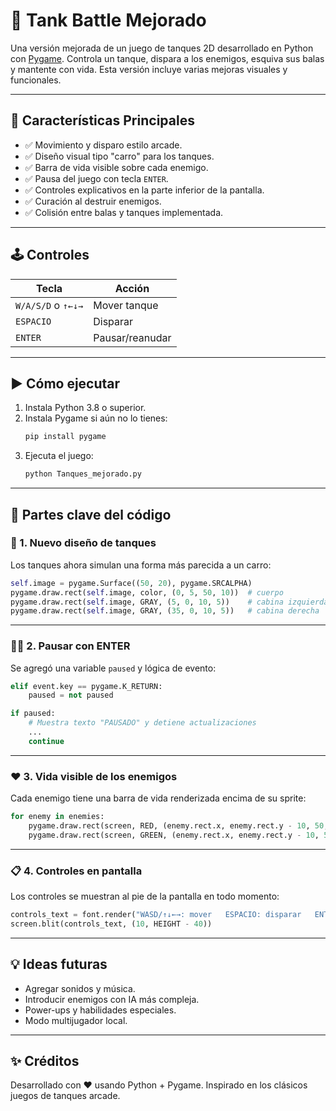 # 🔫 Tank Battle Mejorado

Una versión mejorada de un juego de tanques 2D desarrollado en Python con [Pygame](https://www.pygame.org/). Controla un tanque, dispara a los enemigos, esquiva sus balas y mantente con vida. Esta versión incluye varias mejoras visuales y funcionales.

---

## 🧱 Características Principales

- ✅ Movimiento y disparo estilo arcade.
- ✅ Diseño visual tipo "carro" para los tanques.
- ✅ Barra de vida visible sobre cada enemigo.
- ✅ Pausa del juego con tecla `ENTER`.
- ✅ Controles explicativos en la parte inferior de la pantalla.
- ✅ Curación al destruir enemigos.
- ✅ Colisión entre balas y tanques implementada.

---

## 🕹️ Controles

| Tecla        | Acción              |
|-------------|---------------------|
| `W/A/S/D` o `↑←↓→` | Mover tanque          |
| `ESPACIO`    | Disparar            |
| `ENTER`      | Pausar/reanudar     |

---

## ▶️ Cómo ejecutar

1. Instala Python 3.8 o superior.
2. Instala Pygame si aún no lo tienes:
   ```bash
   pip install pygame
   ```
3. Ejecuta el juego:
   ```bash
   python Tanques_mejorado.py
   ```

---

## 🧠 Partes clave del código

### 🎨 1. **Nuevo diseño de tanques**
Los tanques ahora simulan una forma más parecida a un carro:
```python
self.image = pygame.Surface((50, 20), pygame.SRCALPHA)
pygame.draw.rect(self.image, color, (0, 5, 50, 10))  # cuerpo
pygame.draw.rect(self.image, GRAY, (5, 0, 10, 5))    # cabina izquierda
pygame.draw.rect(self.image, GRAY, (35, 0, 10, 5))   # cabina derecha
```

---

### 🧘‍♂️ 2. **Pausar con ENTER**
Se agregó una variable `paused` y lógica de evento:
```python
elif event.key == pygame.K_RETURN:
    paused = not paused

if paused:
    # Muestra texto "PAUSADO" y detiene actualizaciones
    ...
    continue
```

---

### ❤️ 3. **Vida visible de los enemigos**
Cada enemigo tiene una barra de vida renderizada encima de su sprite:
```python
for enemy in enemies:
    pygame.draw.rect(screen, RED, (enemy.rect.x, enemy.rect.y - 10, 50, 5))
    pygame.draw.rect(screen, GREEN, (enemy.rect.x, enemy.rect.y - 10, 50 * (enemy.health / 100), 5))
```

---

### 📋 4. **Controles en pantalla**
Los controles se muestran al pie de la pantalla en todo momento:
```python
controls_text = font.render("WASD/↑↓←→: mover   ESPACIO: disparar   ENTER: pausar", True, WHITE)
screen.blit(controls_text, (10, HEIGHT - 40))
```

---

## 💡 Ideas futuras

- Agregar sonidos y música.
- Introducir enemigos con IA más compleja.
- Power-ups y habilidades especiales.
- Modo multijugador local.

---

## ✨ Créditos

Desarrollado con ❤️ usando Python + Pygame.
Inspirado en los clásicos juegos de tanques arcade.
